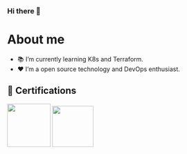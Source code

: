 ### Hi there 👋

<!--
**lucianothesilva/lucianothesilva** is a ✨ _special_ ✨ repository because its `README.md` (this file) appears on your GitHub profile.

Here are some ideas to get you started:

- 🔭 I’m currently working on ...
- 🌱 I’m currently learning ...
- 👯 I’m looking to collaborate on ...
- 📫 How to reach me: ...
- 😄 Pronouns: ...
- ⚡ Fun fact: ...
-->
# About me
- 📚 I’m currently learning K8s and Terraform.
- ❤️ I’m a open source technology and DevOps enthusiast.

## 🏅 Certifications
  <img src="https://images.credly.com/size/340x340/images/00634f82-b07f-4bbd-a6bb-53de397fc3a6/image.png" width="100" height="100"> <img src="https://media.badgr.com/assertion-d679a713de07605073e6e0866c544b46.png" width="95" height="95">
  

